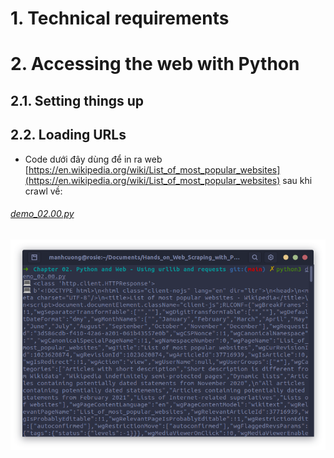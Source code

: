 # 1. Technical requirements
# 2. Accessing the web with Python
## 2.1. Setting things up
## 2.2. Loading URLs
* Code dưới đây dùng để in ra web [https://en.wikipedia.org/wiki/List_of_most_popular_websites](https://en.wikipedia.org/wiki/List_of_most_popular_websites) sau khi crawl về:

###### [demo_02.00.py](demo_02.00.py)
![](images/02_00.png)